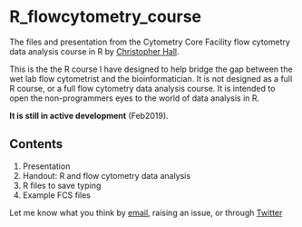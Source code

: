 # R_flowcytometry_course
The files and presentation from the Cytometry Core Facility flow cytometry data analysis course in R by [Christopher Hall](https://github.com/hally166).

This is the the R course I have designed to help bridge the gap between the wet lab flow cytometrist and the bioinformatician.  It is not designed as a full R course, or a full flow cytometry data analysis course.  It is intended to open the non-programmers eyes to the world of data analysis in R.

**It is still in active development** (Feb2019).

## Contents
1. Presentation
2. Handout: R and flow cytometry data analysis
3. R files to save typing
4. Example FCS files

Let me know what you think by [email](mailto:christopher.hall@sanger.ac.uk), raising an issue, or through [Twitter](https://twitter.com/SangerCytometry)
